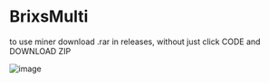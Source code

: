 # BrixsMulti
to use miner download .rar in releases, without just click CODE and DOWNLOAD ZIP

![image](https://github.com/user-attachments/assets/3be8a460-365f-40af-9e83-5d246badfd8a)

